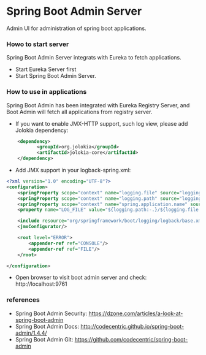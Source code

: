 Spring Boot Admin Server
==================================
Admin UI for administration of spring boot applications.

### Howo to start server
Spring Boot Admin Server integrats with Eureka to fetch applications.

* Start Eureka Server first
* Start Spring Boot Admin Server.

### How to use in applications
Spring Boot Admin has been integrated with Eureka Registry Server, and Boot Admin will fetch all applications from registry server.

* If you want to enable JMX-HTTP support, such log view, please add Jolokia dependency:
```xml
    <dependency>
           <groupId>org.jolokia</groupId>
           <artifactId>jolokia-core</artifactId>
    </dependency>
```
* Add JMX support in your logback-spring.xml:
```xml
<?xml version="1.0" encoding="UTF-8"?>
<configuration>
    <springProperty scope="context" name="logging.file" source="logging.file"/>
    <springProperty scope="context" name="logging.path" source="logging.path"/>
    <springProperty scope="context" name="spring.application.name" source="spring.application.name"/>
    <property name="LOG_FILE" value="${logging.path:-.}/${logging.file:-${spring.application.name:-spring}.log}"/>

    <include resource="org/springframework/boot/logging/logback/base.xml"/>
    <jmxConfigurator/>

    <root level="ERROR">
        <appender-ref ref="CONSOLE"/>
        <appender-ref ref="FILE"/>
    </root>

</configuration>
```
* Open browser to visit boot admin server and check: http://localhost:9761

### references

* Spring Boot Admin Security: https://dzone.com/articles/a-look-at-spring-boot-admin
* Spring Boot Admin Docs: http://codecentric.github.io/spring-boot-admin/1.4.4/
* Spring Boot Admin Git: https://github.com/codecentric/spring-boot-admin

